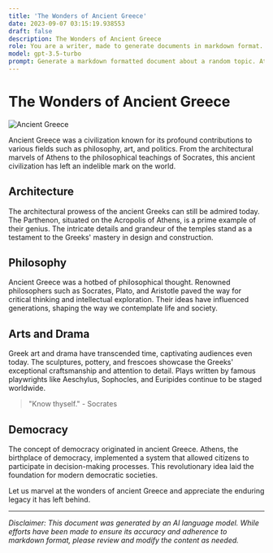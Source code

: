 ```yaml
---
title: 'The Wonders of Ancient Greece'
date: 2023-09-07 03:15:19.938553
draft: false
description: The Wonders of Ancient Greece
role: You are a writer, made to generate documents in markdown format. It is very important that all of the documents you generate are in valid markdown format.
model: gpt-3.5-turbo
prompt: Generate a markdown formatted document about a random topic. At the bottom, include a disclaimer explaining that the document was generated by you. The first line of the document should be the title. Make sure that the entire document is in proper markdown format, using a mix of various tags to make the document visually appealing.
---
```


# The Wonders of Ancient Greece

![Ancient Greece](https://www.example.com/images/ancient-greece.jpg)

Ancient Greece was a civilization known for its profound contributions to various fields such as philosophy, art, and politics. From the architectural marvels of Athens to the philosophical teachings of Socrates, this ancient civilization has left an indelible mark on the world.

## Architecture
The architectural prowess of the ancient Greeks can still be admired today. The Parthenon, situated on the Acropolis of Athens, is a prime example of their genius. The intricate details and grandeur of the temples stand as a testament to the Greeks' mastery in design and construction.

## Philosophy
Ancient Greece was a hotbed of philosophical thought. Renowned philosophers such as Socrates, Plato, and Aristotle paved the way for critical thinking and intellectual exploration. Their ideas have influenced generations, shaping the way we contemplate life and society.

## Arts and Drama
Greek art and drama have transcended time, captivating audiences even today. The sculptures, pottery, and frescoes showcase the Greeks' exceptional craftsmanship and attention to detail. Plays written by famous playwrights like Aeschylus, Sophocles, and Euripides continue to be staged worldwide.

> "Know thyself." - Socrates

## Democracy
The concept of democracy originated in ancient Greece. Athens, the birthplace of democracy, implemented a system that allowed citizens to participate in decision-making processes. This revolutionary idea laid the foundation for modern democratic societies.

Let us marvel at the wonders of ancient Greece and appreciate the enduring legacy it has left behind.

---

*Disclaimer: This document was generated by an AI language model. While efforts have been made to ensure its accuracy and adherence to markdown format, please review and modify the content as needed.*